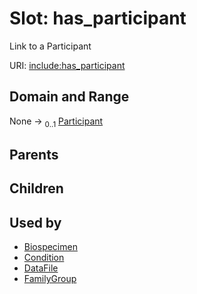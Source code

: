 
# Slot: has_participant


Link to a Participant

URI: [include:has_participant](https://w3id.org/include/has_participant)


## Domain and Range

None &#8594;  <sub>0..1</sub> [Participant](Participant.md)

## Parents


## Children


## Used by

 * [Biospecimen](Biospecimen.md)
 * [Condition](Condition.md)
 * [DataFile](DataFile.md)
 * [FamilyGroup](FamilyGroup.md)
